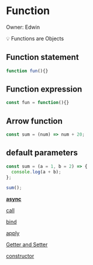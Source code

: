 # Function

Owner: Edwin

<aside>
💡 Functions are Objects

</aside>

## Function statement

```jsx
function fun(){}
```

## Function expression

```jsx
const fun = function(){}
```

## Arrow function

```jsx
const sum = (num) => num + 20;
```

## default parameters

```jsx
const sum = (a = 1, b = 2) => {
  console.log(a + b);
};

sum();
```

[**async**](Function%20981be64a5df74855af1b99e77e732c6b/async%201829234e37b34324b72d4a6f07144cf5.md)

[call](Function%20981be64a5df74855af1b99e77e732c6b/call%20cc726ba9fe104067b121429d1d6d378c.md)

[bind](Function%20981be64a5df74855af1b99e77e732c6b/bind%20907ce8b42cf742898c2de280a50e6f73.md)

[apply](Function%20981be64a5df74855af1b99e77e732c6b/apply%20d46c5fe10dee472bb3b35b6eb47513be.md)

[Getter and Setter](Function%20981be64a5df74855af1b99e77e732c6b/Getter%20and%20Setter%200687b578709e44ed9601997de0d507a0.md)

[constructor](Function%20981be64a5df74855af1b99e77e732c6b/constructor%20e737539a314f41b6a0a933a05f032b0a.md)